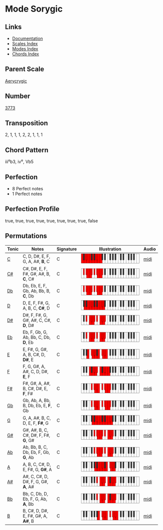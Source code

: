 # Mode Sorygic

## Links

- [Documentation](README.md)
- [Scales Index](Scales.md)
- [Modes Index](Modes.md)
- [Chords Index](Chords.md)

## Parent Scale

[Aerycrygic](ScaleAerycrygic.md)

## Number

[3773](https://ianring.com/musictheory/scales/3773)

## Transposition

2, 1, 1, 1, 2, 2, 1, 1, 1

## Chord Pattern

iii⁰b3, iv⁰, Vb5

## Perfection

- 8 Perfect notes
- 1 Perfect notes

## Perfection Profile

true, true, true, true, true, true, true, true, false

## Permutations

| Tonic | Notes | Signature | Illustration | Audio |
|-------|-------|-----------|--------------|-------|
| [C](ModeCNaturalSorygic.md) | C, D, D#, E, F, G, A, A#, **B**, C | C | ![CNaturalSorygic](ModeCNaturalSorygic.png) | [midi](https://github.com/edipermadi/music/blob/main/docs/ModeCNaturalSorygic.mid?raw=true) |
| [C#](ModeCSharpSorygic.md) | C#, D#, E, F, F#, G#, A#, B, **C**, C# | C | ![CSharpSorygic](ModeCSharpSorygic.png) | [midi](https://github.com/edipermadi/music/blob/main/docs/ModeCSharpSorygic.mid?raw=true) |
| [Db](ModeDFlatSorygic.md) | Db, Eb, E, F, Gb, Ab, Bb, B, **C**, Db | C | ![DFlatSorygic](ModeDFlatSorygic.png) | [midi](https://github.com/edipermadi/music/blob/main/docs/ModeDFlatSorygic.mid?raw=true) |
| [D](ModeDNaturalSorygic.md) | D, E, F, F#, G, A, B, C, **C#**, D | C | ![DNaturalSorygic](ModeDNaturalSorygic.png) | [midi](https://github.com/edipermadi/music/blob/main/docs/ModeDNaturalSorygic.mid?raw=true) |
| [D#](ModeDSharpSorygic.md) | D#, F, F#, G, G#, A#, C, C#, **D**, D# | C | ![DSharpSorygic](ModeDSharpSorygic.png) | [midi](https://github.com/edipermadi/music/blob/main/docs/ModeDSharpSorygic.mid?raw=true) |
| [Eb](ModeEFlatSorygic.md) | Eb, F, Gb, G, Ab, Bb, C, Db, **D**, Eb | C | ![EFlatSorygic](ModeEFlatSorygic.png) | [midi](https://github.com/edipermadi/music/blob/main/docs/ModeEFlatSorygic.mid?raw=true) |
| [E](ModeENaturalSorygic.md) | E, F#, G, G#, A, B, C#, D, **D#**, E | C | ![ENaturalSorygic](ModeENaturalSorygic.png) | [midi](https://github.com/edipermadi/music/blob/main/docs/ModeENaturalSorygic.mid?raw=true) |
| [F](ModeFNaturalSorygic.md) | F, G, G#, A, A#, C, D, D#, **E**, F | C | ![FNaturalSorygic](ModeFNaturalSorygic.png) | [midi](https://github.com/edipermadi/music/blob/main/docs/ModeFNaturalSorygic.mid?raw=true) |
| [F#](ModeFSharpSorygic.md) | F#, G#, A, A#, B, C#, D#, E, **F**, F# | C | ![FSharpSorygic](ModeFSharpSorygic.png) | [midi](https://github.com/edipermadi/music/blob/main/docs/ModeFSharpSorygic.mid?raw=true) |
| [Gb](ModeGFlatSorygic.md) | Gb, Ab, A, Bb, B, Db, Eb, E, **F**, Gb | C | ![GFlatSorygic](ModeGFlatSorygic.png) | [midi](https://github.com/edipermadi/music/blob/main/docs/ModeGFlatSorygic.mid?raw=true) |
| [G](ModeGNaturalSorygic.md) | G, A, A#, B, C, D, E, F, **F#**, G | C | ![GNaturalSorygic](ModeGNaturalSorygic.png) | [midi](https://github.com/edipermadi/music/blob/main/docs/ModeGNaturalSorygic.mid?raw=true) |
| [G#](ModeGSharpSorygic.md) | G#, A#, B, C, C#, D#, F, F#, **G**, G# | C | ![GSharpSorygic](ModeGSharpSorygic.png) | [midi](https://github.com/edipermadi/music/blob/main/docs/ModeGSharpSorygic.mid?raw=true) |
| [Ab](ModeAFlatSorygic.md) | Ab, Bb, B, C, Db, Eb, F, Gb, **G**, Ab | C | ![AFlatSorygic](ModeAFlatSorygic.png) | [midi](https://github.com/edipermadi/music/blob/main/docs/ModeAFlatSorygic.mid?raw=true) |
| [A](ModeANaturalSorygic.md) | A, B, C, C#, D, E, F#, G, **G#**, A | C | ![ANaturalSorygic](ModeANaturalSorygic.png) | [midi](https://github.com/edipermadi/music/blob/main/docs/ModeANaturalSorygic.mid?raw=true) |
| [A#](ModeASharpSorygic.md) | A#, C, C#, D, D#, F, G, G#, **A**, A# | C | ![ASharpSorygic](ModeASharpSorygic.png) | [midi](https://github.com/edipermadi/music/blob/main/docs/ModeASharpSorygic.mid?raw=true) |
| [Bb](ModeBFlatSorygic.md) | Bb, C, Db, D, Eb, F, G, Ab, **A**, Bb | C | ![BFlatSorygic](ModeBFlatSorygic.png) | [midi](https://github.com/edipermadi/music/blob/main/docs/ModeBFlatSorygic.mid?raw=true) |
| [B](ModeBNaturalSorygic.md) | B, C#, D, D#, E, F#, G#, A, **A#**, B | C | ![BNaturalSorygic](ModeBNaturalSorygic.png) | [midi](https://github.com/edipermadi/music/blob/main/docs/ModeBNaturalSorygic.mid?raw=true) |
